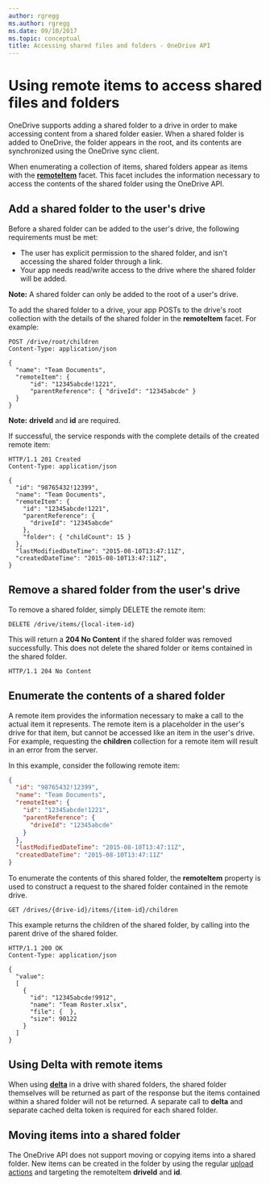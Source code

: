 ```yaml
---
author: rgregg
ms.author: rgregg
ms.date: 09/10/2017
ms.topic: conceptual
title: Accessing shared files and folders - OneDrive API
---
```

# Using remote items to access shared files and folders

OneDrive supports adding a shared folder to a drive in order to make accessing
content from a shared folder easier. When a shared folder is added to
OneDrive, the folder appears in the root, and its contents are synchronized using the OneDrive sync client.

When enumerating a collection of items, shared folders appear as items
with the **[remoteItem](../resources/remoteitem.md)** facet. This facet
includes the information necessary to access the contents of the shared folder
using the OneDrive API.

## Add a shared folder to the user's drive

Before a shared folder can be added to the user's drive, the following
requirements must be met:

* The user has explicit permission to the shared folder, and isn't accessing the shared folder through a link.
* Your app needs read/write access to the drive where the shared folder will be
  added.

**Note:** A shared folder can only be added to the root of a user's drive.

To add the shared folder to a drive, your app POSTs to the drive's root collection
with the details of the shared folder in the **remoteItem** facet. For example:

<!-- { "blockType": "request", "name": "add-mountpoint",
       "@odata.type": "oneDrive.item", "truncated": true, "scopes": "files.readwrite", "tags": "service.onedrive" } -->
```http
POST /drive/root/children
Content-Type: application/json

{
  "name": "Team Documents",
  "remoteItem": {
      "id": "12345abcde!1221",
      "parentReference": { "driveId": "12345abcde" }
  }
}
```

**Note:** **driveId** and **id** are required.

If successful, the service responds with the complete details of the
created remote item:

<!-- { "blockType": "response", "@odata.type": "oneDrive.item", "truncated": true} -->
```http
HTTP/1.1 201 Created
Content-Type: application/json

{
  "id": "98765432!12399",
  "name": "Team Documents",
  "remoteItem": {
    "id": "12345abcde!1221",
    "parentReference": {
      "driveId": "12345abcde"
    },
    "folder": { "childCount": 15 }
  },
  "lastModifiedDateTime": "2015-08-10T13:47:11Z",
  "createdDateTime": "2015-08-10T13:47:11Z",
}
```

## Remove a shared folder from the user's drive

To remove a shared folder, simply DELETE the remote item:

<!-- { "blockType": "request", "name": "delete-mountpoint", "scopes": "files.readwrite", "tags": "service.onedrive" } -->
```http
DELETE /drive/items/{local-item-id}
```

This will return a **204 No Content** if the shared folder was removed
successfully. This does not delete the shared folder or items contained in the
shared folder.

<!-- { "blockType": "response" } -->
```http
HTTP/1.1 204 No Content
```

## Enumerate the contents of a shared folder

A remote item provides the information necessary to make a call to the actual
item it represents. The remote item is a placeholder in the user's
drive for that item, but cannot be accessed like an item in the user's drive.
For example, requesting the **children** collection for a remote item will
result in an error from the server.

In this example, consider the following remote item:

<!-- { "blockType": "example", "@odata.type": "oneDrive.item", "name": "mount-point", "truncated": true } -->
```json
{
  "id": "98765432!12399",
  "name": "Team Documents",
  "remoteItem": {
    "id": "12345abcde!1221",
    "parentReference": {
      "driveId": "12345abcde"
    }
  },
  "lastModifiedDateTime": "2015-08-10T13:47:11Z",
  "createdDateTime": "2015-08-10T13:47:11Z"
}
```

To enumerate the contents of this shared folder, the **remoteItem** property is
used to construct a request to the shared folder contained in the remote
drive.

<!-- { "blockType": "request", "name": "enum-mountpoint", "scopes": "files.read", "tags": "service.onedrive" } -->
```http
GET /drives/{drive-id}/items/{item-id}/children
```

This example returns the children of the shared folder, by calling into the
parent drive of the shared folder.

<!-- { "blockType": "response", "@odata.type": "oneDrive.item", "truncated": true, "isCollection": true } -->
```http
HTTP/1.1 200 OK
Content-Type: application/json

{
  "value":
  [
    {
      "id": "12345abcde!9912",
      "name": "Team Roster.xlsx",
      "file": {  },
      "size": 90122
    }
  ]
}
```

## Using Delta with remote items

When using **[delta](../api/driveitem_delta.md)** in a drive with
shared folders, the shared folder themselves will be returned as part of the
response but the items contained within a shared folder will not be returned. A
separate call to **delta** and separate cached delta token is required for each shared folder.

## Moving items into a shared folder

The OneDrive API does not support moving or copying items into
a shared folder. New items can be created in the folder by using the regular
[upload actions](../concepts/upload.md) and targeting the remoteItem
**driveId** and **id**.


<!-- {
  "type": "#page.annotation",
  "description": "Learn how to access shared folders and remote items in OneDrive API.",
  "keywords": "shared folders, mountpoint, mount points, remote items, symlink, onedrive, shared, items, linked",
  "section": "documentation",
  "tocPath": "Concepts/Remote items"
} -->
